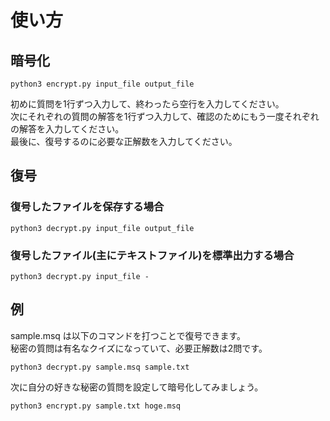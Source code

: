# 使い方

## 暗号化

```
python3 encrypt.py input_file output_file
```

初めに質問を1行ずつ入力して、終わったら空行を入力してください。<br>
次にそれぞれの質問の解答を1行ずつ入力して、確認のためにもう一度それぞれの解答を入力してください。<br>
最後に、復号するのに必要な正解数を入力してください。<br>

## 復号

### 復号したファイルを保存する場合
```
python3 decrypt.py input_file output_file
```

### 復号したファイル(主にテキストファイル)を標準出力する場合
```
python3 decrypt.py input_file -
```

## 例

sample.msq は以下のコマンドを打つことで復号できます。<br>
秘密の質問は有名なクイズになっていて、必要正解数は2問です。<br>
```
python3 decrypt.py sample.msq sample.txt
```

次に自分の好きな秘密の質問を設定して暗号化してみましょう。
```
python3 encrypt.py sample.txt hoge.msq
```

